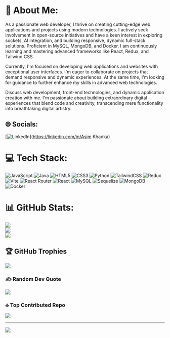 # 💫 About Me:
As a passionate web developer, I thrive on creating cutting-edge web applications and projects using modern technologies. I actively seek involvement in open-source initiatives and have a keen interest in exploring sockets, AI integration, and building responsive, dynamic full-stack solutions. Proficient in MySQL, MongoDB, and Docker, I am continuously learning and mastering advanced frameworks like React, Redux, and Tailwind CSS.

Currently, I'm focused on developing web applications and websites with exceptional user interfaces. I'm eager to collaborate on projects that demand responsive and dynamic experiences. At the same time, I'm looking for guidance to further enhance my skills in advanced web technologies.

Discuss web development, front-end technologies, and dynamic application creation with me. I'm passionate about building extraordinary digital experiences that blend code and creativity, transcending mere functionality into breathtaking digital artistry.


## 🌐 Socials:
 [![LinkedIn](https://img.shields.io/badge/LinkedIn-%230077B5.svg?logo=linkedin&logoColor=white)](https://linkedin.com/in/Asim Khadka) 

# 💻 Tech Stack:
![JavaScript](https://img.shields.io/badge/javascript-%23323330.svg?style=for-the-badge&logo=javascript&logoColor=%23F7DF1E) ![Java](https://img.shields.io/badge/java-%23ED8B00.svg?style=for-the-badge&logo=openjdk&logoColor=white) ![HTML5](https://img.shields.io/badge/html5-%23E34F26.svg?style=for-the-badge&logo=html5&logoColor=white) ![CSS3](https://img.shields.io/badge/css3-%231572B6.svg?style=for-the-badge&logo=css3&logoColor=white) ![Python](https://img.shields.io/badge/python-3670A0?style=for-the-badge&logo=python&logoColor=ffdd54) ![TailwindCSS](https://img.shields.io/badge/tailwindcss-%2338B2AC.svg?style=for-the-badge&logo=tailwind-css&logoColor=white) ![Redux](https://img.shields.io/badge/redux-%23593d88.svg?style=for-the-badge&logo=redux&logoColor=white) ![Vite](https://img.shields.io/badge/vite-%23646CFF.svg?style=for-the-badge&logo=vite&logoColor=white) ![React Router](https://img.shields.io/badge/React_Router-CA4245?style=for-the-badge&logo=react-router&logoColor=white) ![React](https://img.shields.io/badge/react-%2320232a.svg?style=for-the-badge&logo=react&logoColor=%2361DAFB) ![MySQL](https://img.shields.io/badge/mysql-4479A1.svg?style=for-the-badge&logo=mysql&logoColor=white) ![Sequelize](https://img.shields.io/badge/Sequelize-52B0E7?style=for-the-badge&logo=Sequelize&logoColor=white) ![MongoDB](https://img.shields.io/badge/MongoDB-%234ea94b.svg?style=for-the-badge&logo=mongodb&logoColor=white) ![Docker](https://img.shields.io/badge/docker-%230db7ed.svg?style=for-the-badge&logo=docker&logoColor=white)
# 📊 GitHub Stats:
![](https://github-readme-stats.vercel.app/api?username=Asim1O1&theme=dark&hide_border=false&include_all_commits=true&count_private=true)<br/>
![](https://github-readme-streak-stats.herokuapp.com/?user=Asim1O1&theme=dark&hide_border=false)<br/>
![](https://github-readme-stats.vercel.app/api/top-langs/?username=Asim1O1&theme=dark&hide_border=false&include_all_commits=true&count_private=true&layout=compact)

## 🏆 GitHub Trophies
![](https://github-profile-trophy.vercel.app/?username=Asim1O1&theme=radical&no-frame=false&no-bg=false&margin-w=4)

### ✍️ Random Dev Quote
![](https://quotes-github-readme.vercel.app/api?type=horizontal&theme=radical)

### 🔝 Top Contributed Repo
![](https://github-contributor-stats.vercel.app/api?username=Asim1O1&limit=5&theme=dark&combine_all_yearly_contributions=true)

---
[![](https://visitcount.itsvg.in/api?id=Asim1O1&icon=3&color=0)](https://visitcount.itsvg.in)

<!-- Proudly created with GPRM ( https://gprm.itsvg.in ) -->
